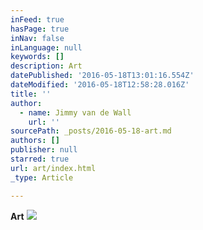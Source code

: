 ```yaml
---
inFeed: true
hasPage: true
inNav: false
inLanguage: null
keywords: []
description: Art
datePublished: '2016-05-18T13:01:16.554Z'
dateModified: '2016-05-18T12:58:28.016Z'
title: ''
author:
  - name: Jimmy van de Wall
    url: ''
sourcePath: _posts/2016-05-18-art.md
authors: []
publisher: null
starred: true
url: art/index.html
_type: Article

---
```

**Art**
![](https://the-grid-user-content.s3-us-west-2.amazonaws.com/0eb165e0-14f9-4a3f-9189-56c4686346fd.jpg)